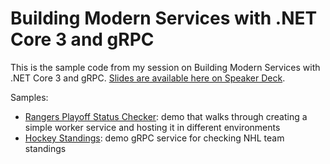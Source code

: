 # Building Modern Services with .NET Core 3 and gRPC

This is the sample code from my session on Building Modern Services with .NET Core 3 and gRPC. [Slides are available here on Speaker Deck](https://speakerdeck.com/gshackles/building-modern-services-with-net-core-3-and-grpc).

Samples:
- [Rangers Playoff Status Checker](./samples/RangersPlayoffStatusChecker): demo that walks through creating a simple worker service and hosting it in different environments
- [Hockey Standings](./samples/HockeyStandings): demo gRPC service for checking NHL team standings